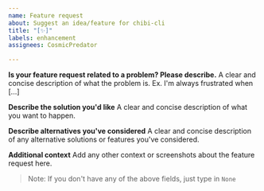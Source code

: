 ```yaml
---
name: Feature request
about: Suggest an idea/feature for chibi-cli
title: "[✨]"
labels: enhancement
assignees: CosmicPredator

---
```


**Is your feature request related to a problem? Please describe.**
A clear and concise description of what the problem is. Ex. I'm always frustrated when [...]

**Describe the solution you'd like**
A clear and concise description of what you want to happen.

**Describe alternatives you've considered**
A clear and concise description of any alternative solutions or features you've considered.

**Additional context**
Add any other context or screenshots about the feature request here.

> Note: If you don't have any of the above fields, just type in `None`
